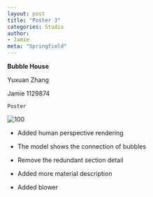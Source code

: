 ```yaml
---
layout: post
title: "Poster 3"
categories: Studio
author:
- Jamie
meta: "Springfield"
---
```

**Bubble House**

Yuxuan Zhang

Jamie
1129874

`Poster`

![100](https://user-images.githubusercontent.com/90487072/138016791-30846477-9a06-4948-b818-b0e52e7bfb35.jpg)


- Added human perspective rendering

- The model shows the connection of bubbles

- Remove the redundant section detail

- Added more material description

- Added blower
